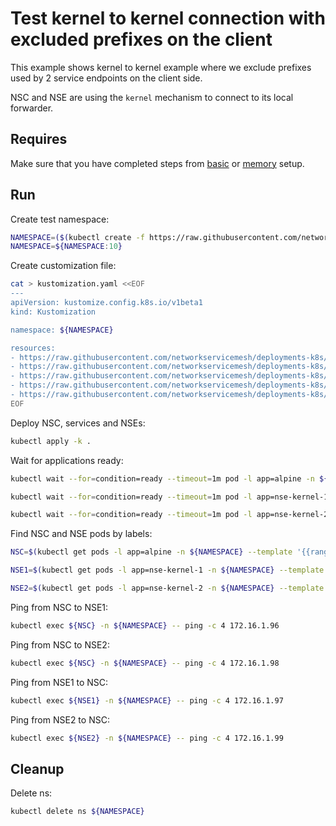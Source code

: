# Test kernel to kernel connection with excluded prefixes on the client

This example shows kernel to kernel example where we exclude prefixes used by 2 service endpoints on the client side. 

NSC and NSE are using the `kernel` mechanism to connect to its local forwarder.

## Requires

Make sure that you have completed steps from [basic](../../basic) or [memory](../../memory) setup.

## Run

Create test namespace:
```bash
NAMESPACE=($(kubectl create -f https://raw.githubusercontent.com/networkservicemesh/deployments-k8s/3237d0c4fd14b7f9d7923e2db5daace166b13a07/examples/use-cases/namespace.yaml)[0])
NAMESPACE=${NAMESPACE:10}
```

Create customization file:
```bash
cat > kustomization.yaml <<EOF
---
apiVersion: kustomize.config.k8s.io/v1beta1
kind: Kustomization

namespace: ${NAMESPACE}

resources:
- https://raw.githubusercontent.com/networkservicemesh/deployments-k8s/3237d0c4fd14b7f9d7923e2db5daace166b13a07/examples/features/exclude-prefixes-client/test-client.yaml
- https://raw.githubusercontent.com/networkservicemesh/deployments-k8s/3237d0c4fd14b7f9d7923e2db5daace166b13a07/examples/features/exclude-prefixes-client/nsm-service-1.yaml
- https://raw.githubusercontent.com/networkservicemesh/deployments-k8s/3237d0c4fd14b7f9d7923e2db5daace166b13a07/examples/features/exclude-prefixes-client/nsm-service-2.yaml
- https://raw.githubusercontent.com/networkservicemesh/deployments-k8s/3237d0c4fd14b7f9d7923e2db5daace166b13a07/examples/features/exclude-prefixes-client/nse-kernel-1.yaml
- https://raw.githubusercontent.com/networkservicemesh/deployments-k8s/3237d0c4fd14b7f9d7923e2db5daace166b13a07/examples/features/exclude-prefixes-client/nse-kernel-2.yaml
EOF
```

Deploy NSC, services and NSEs:
```bash
kubectl apply -k .
```

Wait for applications ready:
```bash
kubectl wait --for=condition=ready --timeout=1m pod -l app=alpine -n ${NAMESPACE}
```
```bash
kubectl wait --for=condition=ready --timeout=1m pod -l app=nse-kernel-1 -n ${NAMESPACE}
```
```bash
kubectl wait --for=condition=ready --timeout=1m pod -l app=nse-kernel-2 -n ${NAMESPACE}
```

Find NSC and NSE pods by labels:
```bash
NSC=$(kubectl get pods -l app=alpine -n ${NAMESPACE} --template '{{range .items}}{{.metadata.name}}{{"\n"}}{{end}}')
```
```bash
NSE1=$(kubectl get pods -l app=nse-kernel-1 -n ${NAMESPACE} --template '{{range .items}}{{.metadata.name}}{{"\n"}}{{end}}')
```
```bash
NSE2=$(kubectl get pods -l app=nse-kernel-2 -n ${NAMESPACE} --template '{{range .items}}{{.metadata.name}}{{"\n"}}{{end}}')
```

Ping from NSC to NSE1:
```bash
kubectl exec ${NSC} -n ${NAMESPACE} -- ping -c 4 172.16.1.96
```

Ping from NSC to NSE2:
```bash
kubectl exec ${NSC} -n ${NAMESPACE} -- ping -c 4 172.16.1.98
```

Ping from NSE1 to NSC:
```bash
kubectl exec ${NSE1} -n ${NAMESPACE} -- ping -c 4 172.16.1.97
```

Ping from NSE2 to NSC:
```bash
kubectl exec ${NSE2} -n ${NAMESPACE} -- ping -c 4 172.16.1.99
```

## Cleanup

Delete ns:
```bash
kubectl delete ns ${NAMESPACE}
```
